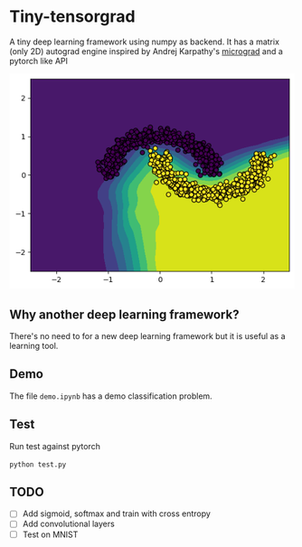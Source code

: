 # Tiny-tensorgrad

A tiny deep learning framework using numpy as backend. It has a matrix (only 2D)
autograd engine inspired by Andrej Karpathy's
[micrograd](https://github.com/karpathy/micrograd) and a pytorch like API

![Results of a simple classification problem](demo.png)

## Why another deep learning framework?

There's no need to for a new deep learning framework but it is useful as a
learning tool.

## Demo

The file `demo.ipynb` has a demo classification problem.

## Test

Run test against pytorch

`python test.py`

## TODO

- [ ] Add sigmoid, softmax and train with cross entropy
- [ ] Add convolutional layers
- [ ] Test on MNIST